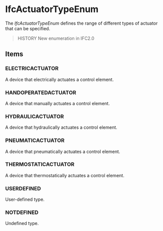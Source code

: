 # IfcActuatorTypeEnum

The _IfcActuatorTypeEnum_ defines the range of different types of actuator that can be specified.
<!-- end of short definition -->

> HISTORY New enumeration in IFC2.0

## Items

### ELECTRICACTUATOR
A device that electrically actuates a control element.

### HANDOPERATEDACTUATOR
A device that manually actuates a control element.

### HYDRAULICACTUATOR
A device that hydraulically actuates a control element.

### PNEUMATICACTUATOR
A device that pneumatically actuates a control element.

### THERMOSTATICACTUATOR
A device that thermostatically actuates a control element.

### USERDEFINED
User-defined type.

### NOTDEFINED
Undefined type.
